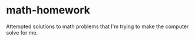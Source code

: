# math-homework
Attempted solutions to math problems that I'm trying to make the computer solve for me.
